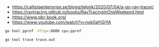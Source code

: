 
- https://callistaenterprise.se/blogg/teknik/2020/07/04/a-go-ray-tracer/
- https://raytracing.github.io/books/RayTracingInOneWeekend.html
- https://www.pbr-book.org/
- https://www.youtube.com/watch?v=nok0aYiGiYA

``` bash
go tool pprof -http=:8080 cpu.pprof
```

``` bash
go tool trace trace.out
```
